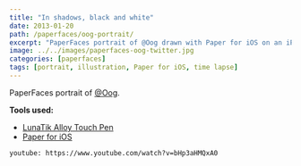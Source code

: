 ```yaml
---
title: "In shadows, black and white"
date: 2013-01-20
path: /paperfaces/oog-portrait/
excerpt: "PaperFaces portrait of @Oog drawn with Paper for iOS on an iPad."
image: ../../images/paperfaces-oog-twitter.jpg
categories: [paperfaces]
tags: [portrait, illustration, Paper for iOS, time lapse]
---
```


PaperFaces portrait of [@Oog](https://twitter.com/Oog).

**Tools used:**

- [LunaTik Alloy Touch Pen](https://www.amazon.com/gp/product/B00821TR7G/ref=as_li_ss_tl?ie=UTF8&tag=mademist-20&linkCode=as2&camp=1789&creative=390957&creativeASIN=B00821TR7G)
- [Paper for iOS](https://paper.bywetransfer.com/)

`youtube: https://www.youtube.com/watch?v=bHp3aHMQxA0`
